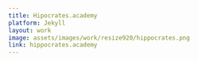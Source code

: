 ```yaml
---
title: Hipocrates.academy
platform: Jekyll
layout: work
image: assets/images/work/resize920/hippocrates.png
link: hippocrates.academy
---
```


